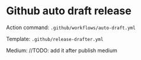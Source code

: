 # Github auto draft release

Action command: `.github/workflows/auto-draft.yml`

Template: `.github/release-drafter.yml`

Medium: //TODO: add it after publish medium

